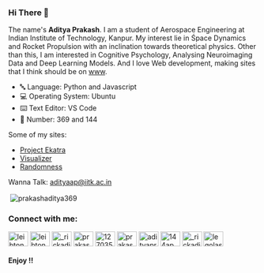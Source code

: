 ### Hi There 👋
The name's **Aditya Prakash**. I am a student of Aerospace Engineering at Indian Institute of Technology, Kanpur.
My interest lie in Śpace Dynamics and Rocket Propulsion with an inclination towards theoretical physics. Other than this, I am interested in Cognitive Psychology, Analysing Neuroimaging Data and Deep Learning Models. And I love Web development, making sites that I think should be on [www](https://www.w3.org/WWW/).
  
- 🔤 Language: Python and Javascript
- 💻 Operating System: Ubuntu
- ⌨️ Text Editor: VS Code
- 🔢 Number: 369 and 144

Some of my sites:
- [Project Ekatra](https://projectekatra.github.io)
- [Visualizer](https://prakashaditya369.github.io/visualizer)
- [Randomness](https://prakashaditya369.github.io/randomness)

Wanna Talk: [adityaap@iitk.ac.in](mailto:adityaap@iitk.ac.in)

<p>&nbsp;<img align="center" src="https://github-readme-stats.vercel.app/api?username=prakashaditya369&show_icons=true&locale=en&count_private=true&custom_title=What's Current Stats&theme=gotham" alt="prakashaditya369" /></p>
<h3 align="left">Connect with me:</h3>
<p align="left">
<a href="mailto:prakashaditya144@gmail.com" target="blank"><img align="center" src="https://cdn.jsdelivr.net/npm/simple-icons@3.0.1/icons/gmail.svg" alt="leibton" height="30" width="40" /></a>
<a href="https://codepen.io/leibton" target="blank"><img align="center" src="https://cdn.jsdelivr.net/npm/simple-icons@3.0.1/icons/codepen.svg" alt="leibton" height="30" width="40" /></a>
<a href="https://twitter.com/_rickaditya_" target="blank"><img align="center" src="https://cdn.jsdelivr.net/npm/simple-icons@3.0.1/icons/twitter.svg" alt="_rickaditya_" height="30" width="40" /></a>
<a href="https://linkedin.com/in/prakashaditya144" target="blank"><img align="center" src="https://cdn.jsdelivr.net/npm/simple-icons@3.0.1/icons/linkedin.svg" alt="prakashaditya144" height="30" width="40" /></a>
<a href="https://stackoverflow.com/users/12703578" target="blank"><img align="center" src="https://cdn.jsdelivr.net/npm/simple-icons@3.0.1/icons/stackoverflow.svg" alt="12703578" height="30" width="40" /></a>
<a href="https://codesandbox.com/prakashaditya369" target="blank"><img align="center" src="https://cdn.jsdelivr.net/npm/simple-icons@3.0.1/icons/codesandbox.svg" alt="prakashaditya369" height="30" width="40" /></a>
<a href="https://kaggle.com/adityaprakash369" target="blank"><img align="center" src="https://cdn.jsdelivr.net/npm/simple-icons@3.0.1/icons/kaggle.svg" alt="adityaprakash369" height="30" width="40" /></a>
<a href="https://fb.com/144ap" target="blank"><img align="center" src="https://cdn.jsdelivr.net/npm/simple-icons@3.0.1/icons/facebook.svg" alt="144ap" height="30" width="40" /></a>
<a href="https://instagram.com/_rickaditya_" target="blank"><img align="center" src="https://cdn.jsdelivr.net/npm/simple-icons@3.0.1/icons/instagram.svg" alt="_rickaditya_" height="30" width="40" /></a>
<a href="https://codeforces.com/profile/legolas_ap" target="blank"><img align="center" src="https://cdn.jsdelivr.net/npm/simple-icons@3.0.1/icons/codeforces.svg" alt="legolas_ap" height="30" width="40" /></a>
</p>

#### Enjoy !!
